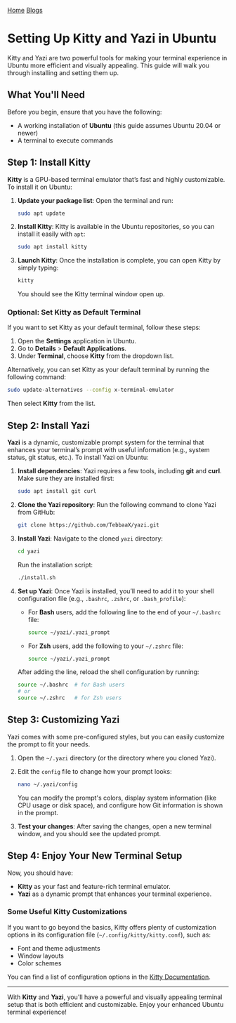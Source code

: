 [Home](/)
[Blogs](/blogs/)


# Setting Up Kitty and Yazi in Ubuntu

Kitty and Yazi are two powerful tools for making your terminal experience in Ubuntu more efficient and visually appealing. This guide will walk you through installing and setting them up.

## What You'll Need

Before you begin, ensure that you have the following:

- A working installation of **Ubuntu** (this guide assumes Ubuntu 20.04 or newer)
- A terminal to execute commands

## Step 1: Install Kitty

**Kitty** is a GPU-based terminal emulator that’s fast and highly customizable. To install it on Ubuntu:

1. **Update your package list**:
   Open the terminal and run:
   ```bash
   sudo apt update
   ```

2. **Install Kitty**:
   Kitty is available in the Ubuntu repositories, so you can install it easily with `apt`:
   ```bash
   sudo apt install kitty
   ```

3. **Launch Kitty**:
   Once the installation is complete, you can open Kitty by simply typing:
   ```bash
   kitty
   ```

   You should see the Kitty terminal window open up.

### Optional: Set Kitty as Default Terminal
If you want to set Kitty as your default terminal, follow these steps:

1. Open the **Settings** application in Ubuntu.
2. Go to **Details** > **Default Applications**.
3. Under **Terminal**, choose **Kitty** from the dropdown list.

Alternatively, you can set Kitty as your default terminal by running the following command:
```bash
sudo update-alternatives --config x-terminal-emulator
```
Then select **Kitty** from the list.

## Step 2: Install Yazi

**Yazi** is a dynamic, customizable prompt system for the terminal that enhances your terminal’s prompt with useful information (e.g., system status, git status, etc.). To install Yazi on Ubuntu:

1. **Install dependencies**:
   Yazi requires a few tools, including **git** and **curl**. Make sure they are installed first:
   ```bash
   sudo apt install git curl
   ```

2. **Clone the Yazi repository**:
   Run the following command to clone Yazi from GitHub:
   ```bash
   git clone https://github.com/TebbaaX/yazi.git
   ```

3. **Install Yazi**:
   Navigate to the cloned `yazi` directory:
   ```bash
   cd yazi
   ```

   Run the installation script:
   ```bash
   ./install.sh
   ```

4. **Set up Yazi**:
   Once Yazi is installed, you’ll need to add it to your shell configuration file (e.g., `.bashrc`, `.zshrc`, or `.bash_profile`):

   - For **Bash** users, add the following line to the end of your `~/.bashrc` file:
     ```bash
     source ~/yazi/.yazi_prompt
     ```

   - For **Zsh** users, add the following to your `~/.zshrc` file:
     ```bash
     source ~/yazi/.yazi_prompt
     ```

   After adding the line, reload the shell configuration by running:
   ```bash
   source ~/.bashrc  # for Bash users
   # or
   source ~/.zshrc   # for Zsh users
   ```

## Step 3: Customizing Yazi

Yazi comes with some pre-configured styles, but you can easily customize the prompt to fit your needs.

1. Open the `~/.yazi` directory (or the directory where you cloned Yazi).
2. Edit the `config` file to change how your prompt looks:
   ```bash
   nano ~/.yazi/config
   ```

   You can modify the prompt's colors, display system information (like CPU usage or disk space), and configure how Git information is shown in the prompt.

3. **Test your changes**:
   After saving the changes, open a new terminal window, and you should see the updated prompt.

## Step 4: Enjoy Your New Terminal Setup

Now, you should have:

- **Kitty** as your fast and feature-rich terminal emulator.
- **Yazi** as a dynamic prompt that enhances your terminal experience.

### Some Useful Kitty Customizations

If you want to go beyond the basics, Kitty offers plenty of customization options in its configuration file (`~/.config/kitty/kitty.conf`), such as:

- Font and theme adjustments
- Window layouts
- Color schemes

You can find a list of configuration options in the [Kitty Documentation](https://sw.kovidgoyal.net/kitty/conf/).

---

With **Kitty** and **Yazi**, you'll have a powerful and visually appealing terminal setup that is both efficient and customizable. Enjoy your enhanced Ubuntu terminal experience!
